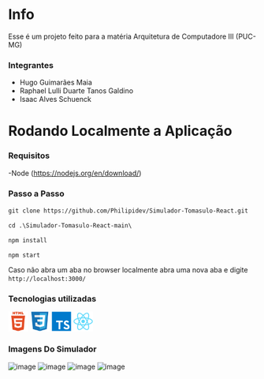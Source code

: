 # Info
Esse é um projeto feito para a matéria Arquitetura de Computadore III (PUC-MG)

### Integrantes
<ul>
  <li>Hugo Guimarães Maia</li>
  <li>Raphael Lulli Duarte Tanos Galdino</li>
  <li>Isaac Alves Schuenck</li>
</ul>

# Rodando Localmente a Aplicação

### Requisitos
-Node (https://nodejs.org/en/download/)

### Passo a Passo
```
git clone https://github.com/Philipidev/Simulador-Tomasulo-React.git
```
```
cd .\Simulador-Tomasulo-React-main\
```
```
npm install
```
```
npm start
```

Caso não abra um aba no browser localmente abra uma nova aba e digite `http://localhost:3000/`

### Tecnologias utilizadas

<div>
  <img src="https://raw.githubusercontent.com/devicons/devicon/1119b9f84c0290e0f0b38982099a2bd027a48bf1/icons/html5/html5-plain-wordmark.svg" width="40" height="40"/>
  <img src="https://raw.githubusercontent.com/devicons/devicon/1119b9f84c0290e0f0b38982099a2bd027a48bf1/icons/css3/css3-original.svg" width="40" height="40"/>
  <img src="https://raw.githubusercontent.com/devicons/devicon/1119b9f84c0290e0f0b38982099a2bd027a48bf1/icons/typescript/typescript-original.svg" width="40" height="40"/>
  <img src="https://raw.githubusercontent.com/devicons/devicon/1119b9f84c0290e0f0b38982099a2bd027a48bf1/icons/react/react-original.svg" width="40" height="40"/>
</div>

### Imagens Do Simulador

![image](https://github.com/RapLulli/Trabalho-de-ARQ3-Simulador-Tomasulo/assets/81873821/044f0926-2ec4-44f5-bc6e-23b2183bcccf)
![image](https://github.com/RapLulli/Trabalho-de-ARQ3-Simulador-Tomasulo/assets/81873821/7509de04-ad6a-4112-9b2d-6a555cbf654a)
![image](https://github.com/RapLulli/Trabalho-de-ARQ3-Simulador-Tomasulo/assets/81873821/f3c38a73-b274-4a9e-ae20-5efb0ec58f6f)
![image](https://github.com/RapLulli/Trabalho-de-ARQ3-Simulador-Tomasulo/assets/81873821/ec14e378-76f2-40d8-ad38-2cc12f9f1310)
